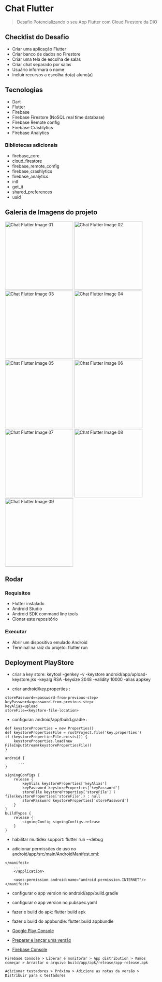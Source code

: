 # Chat Flutter

> Desafio Potencializando o seu App Flutter com Cloud Firestore da DIO

## Checklist do Desafio

- Criar uma aplicação Flutter​
- Criar banco de dados no Firestore​
- Criar uma tela de escolha de salas​
- Criar chat separado por salas​
- Usuário informará o nome​
- Incluir recursos a escolha do(a) aluno(a)

## Tecnologias

- Dart
- Flutter
- Firebase
- Firebase Firestore (NoSQL real time database)
- Firebase Remote config
- Firebase Crashlytics
- Firebase Analytics

### Bibliotecas adicionais

- firebase_core
- cloud_firestore
- firebase_remote_config
- firebase_crashlytics
- firebase_analytics
- intl
- get_it
- shared_preferences
- uuid

## Galeria de Imagens do projeto

<img src="https://raw.githubusercontent.com/rodolfoHOk/portfolio-img/main/images/dio-chat-flutter-01.png" alt="Chat Flutter Image 01" width="225"/>
<img src="https://raw.githubusercontent.com/rodolfoHOk/portfolio-img/main/images/dio-chat-flutter-02.png" alt="Chat Flutter Image 02" width="225"/>

<img src="https://raw.githubusercontent.com/rodolfoHOk/portfolio-img/main/images/dio-chat-flutter-03.png" alt="Chat Flutter Image 03" width="225"/>
<img src="https://raw.githubusercontent.com/rodolfoHOk/portfolio-img/main/images/dio-chat-flutter-04.png" alt="Chat Flutter Image 04" width="225"/>

<img src="https://raw.githubusercontent.com/rodolfoHOk/portfolio-img/main/images/dio-chat-flutter-05.png" alt="Chat Flutter Image 05" width="225"/>
<img src="https://raw.githubusercontent.com/rodolfoHOk/portfolio-img/main/images/dio-chat-flutter-06.png" alt="Chat Flutter Image 06" width="225"/>

<img src="https://raw.githubusercontent.com/rodolfoHOk/portfolio-img/main/images/dio-chat-flutter-07.png" alt="Chat Flutter Image 07" width="225"/>
<img src="https://raw.githubusercontent.com/rodolfoHOk/portfolio-img/main/images/dio-chat-flutter-08.png" alt="Chat Flutter Image 08" width="225"/>

<img src="https://raw.githubusercontent.com/rodolfoHOk/portfolio-img/main/images/dio-chat-flutter-09.png" alt="Chat Flutter Image 09" width="225"/>

## Rodar

### Requisitos

- Flutter instalado
- Android Studio
- Android SDK command line tools
- Clonar este repositório

### Executar

- Abrir um dispositivo emulado Android
- Terminal na raiz do projeto: flutter run

## Deployment PlayStore

- criar a key store: keytool -genkey -v -keystore android/app/upload-keystore.jks -keyalg RSA -keysize 2048 -validity 10000 -alias appkey

- criar android/key.properties :

```
storePassword=<password-from-previous-step>
keyPassword=<password-from-previous-step>
keyAlias=upload
storeFile=<keystore-file-location>
```

- configurar: android/app/build.gradle :

```
def keystoreProperties = new Properties()
def keystorePropertiesFile = rootProject.file('key.properties')
if (keystorePropertiesFile.exists()) {
    keystoreProperties.load(new FileInputStream(keystorePropertiesFile))
}

android {
      ...
}
```

```
signingConfigs {
    release {
        keyAlias keystoreProperties['keyAlias']
        keyPassword keystoreProperties['keyPassword']
        storeFile keystoreProperties['storeFile'] ? file(keystoreProperties['storeFile']) : null
        storePassword keystoreProperties['storePassword']
    }
}
buildTypes {
    release {
        signingConfig signingConfigs.release
    }
}

```

- habilitar multidex support: flutter run --debug

- adicionar permissões de uso no android/app/src/main/AndroidManifest.xml:

```
</manifest>
    ...
    </application>

    <uses-permission android:name="android.permission.INTERNET"/>
</manifest>
```

- configurar o app version no android/app/build.gradle
 
- configurar o app version no pubspec.yaml

- fazer o build do apk: flutter build apk

- fazer o build do appbundle: flutter build appbundle

- [Google Play Console](https://play.google.com/console/signup)

- [Preparar e lançar uma versão](https://support.google.com/googleplay/android-developer/answer/9859348?hl=pt-br&visit_id=638427467679923829-3057949478&rd=1)

- [Firebase Console](https://console.firebase.google.com/?hl=pt-br)

```
Firebase Console > Liberar e monitorar > App distribution > Vamos começar > Arrastar o arquivo build/app/apk/release/app-release.apk

Adicionar testadores > Próxima > Adicione as notas da versão > Distribuir para x testadores
```
